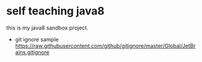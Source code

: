 # self teaching java8
this is my java8 sandbox project.


- git ignore sample
https://raw.githubusercontent.com/github/gitignore/master/Global/JetBrains.gitignore